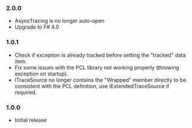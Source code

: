 ﻿### 2.0.0
* AsyncTracing is no longer auto-open
* Upgrade to F# 4.0

### 1.0.1

* Check if exception is already tracked before setting the "tracked" data item.
* Fix some issues with the PCL library not working properly (throwing exception on startup).
* ITraceSource no longer contains the "Wrapped" member directly to be consistent with the PCL definition, use IExtendedTraceSource if required.

### 1.0.0

 * Initial release
